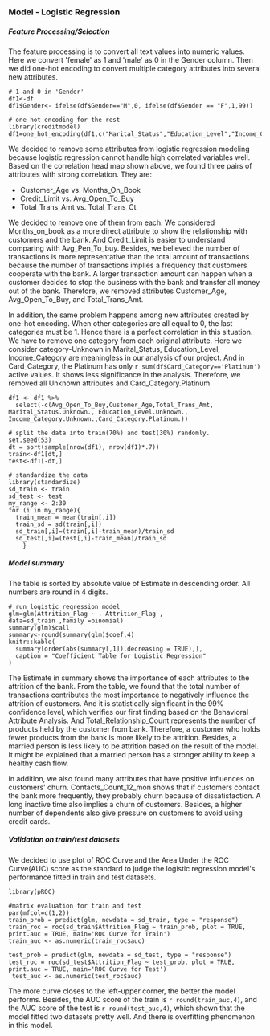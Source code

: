 ### Model - Logistic Regression
##### Feature Processing/Selection
The feature processing is to convert all text values into numeric values. Here we convert 'female' as 1 and 'male' as 0 in the Gender column. Then we did one-hot encoding to convert multiple category attributes into several new attributes.
```{r Features Processing, warning=FALSE,message=FALSE,echo=FALSE}
# 1 and 0 in 'Gender'
df1<-df
df1$Gender<- ifelse(df$Gender=="M",0, ifelse(df$Gender == "F",1,99))

# one-hot encoding for the rest
library(creditmodel)
df1=one_hot_encoding(df1,c("Marital_Status","Education_Level","Income_Category","Card_Category"))
```

We decided to remove some attributes from logistic regression modeling because logistic regression cannot handle high correlated variables well. Based on the correlation head map shown above, we found three pairs of attributes with strong correlation. They are:

- Customer_Age vs. Months_On_Book 
- Credit_Limit vs. Avg_Open_To_Buy
- Total_Trans_Amt vs. Total_Trans_Ct

We decided to remove one of them from each. We considered Months_on_book as a more direct attribute to show the relationship with customers and the bank. And Credit_Limit is easier to understand comparing with Avg_Pen_To_buy. Besides, we believed the number of transactions is more representative than the total amount of transactions because the number of transactions implies a frequency that customers cooperate with the bank. A larger transaction amount can happen when a customer decides to stop the business with the bank and transfer all money out of the bank. Therefore, we removed attributes Customer_Age, Avg_Open_To_Buy, and Total_Trans_Amt.

In addition, the same problem happens among new attributes created by one-hot encoding. When other categories are all equal to 0, the last categories must be 1. Hence there is a perfect correlation in this situation. We have to remove one category from each original attribute. Here we consider category-Unknown in Marital_Status, Education_Level, Income_Category are meaningless in our analysis of our project. And in Card_Category, the Platinum has only `r sum(df$Card_Category=='Platinum')` active values. It shows less significance in the analysis. Therefore, we removed all Unknown attributes and Card_Category.Platinum.
```{r Features Selection, echo=FALSE}
df1 <- df1 %>% 
  select(-c(Avg_Open_To_Buy,Customer_Age,Total_Trans_Amt, Marital_Status.Unknown., Education_Level.Unknown., Income_Category.Unknown.,Card_Category.Platinum.))
```

```{r Split/Standardize Data, echo=FALSE,message=FALSE}
# split the data into train(70%) and test(30%) randomly.
set.seed(53)
dt = sort(sample(nrow(df1), nrow(df1)*.7))
train<-df1[dt,]
test<-df1[-dt,]

# standardize the data
library(standardize)
sd_train <- train
sd_test <- test
my_range <- 2:30
for (i in my_range){
  train_mean = mean(train[,i])
  train_sd = sd(train[,i])
  sd_train[,i]=(train[,i]-train_mean)/train_sd
  sd_test[,i]=(test[,i]-train_mean)/train_sd
    }
```

##### Model summary
The table is sorted by absolute value of Estimate in descending order. All numbers are round in 4 digits.
```{r, echo=FALSE}
# run logistic regression model
glm=glm(Attrition_Flag ~ .-Attrition_Flag ,
data=sd_train ,family =binomial)
summary(glm)$call
summary<-round(summary(glm)$coef,4)
knitr::kable(
  summary[order(abs(summary[,1]),decreasing = TRUE),], 
  caption = "Coefficient Table for Logistic Regression"
)
```

The Estimate in summary shows the importance of each attributes to the attrition of the bank. From the table, we found that the total number of transactions contributes the most importance to negatively influence the attrition of customers. And it is statistically significant in the 99% confidence level, which verifies our first finding based on the Behavioral Attribute Analysis. And Total_Relationship_Count represents the number of products held by the customer from bank. Therefore, a customer who holds fewer products from the bank is more likely to be attrition. Besides, a married person is less likely to be attrition based on the result of the model. It might be explained that a married person has a stronger ability to keep a healthy cash flow.

In addition, we also found many attributes that have positive influences on customers' churn. Contacts_Count_12_mon shows that if customers contact the bank more frequently, they probably churn because of dissatisfaction. A long inactive time also implies a churn of customers. Besides, a higher number of dependents also give pressure on customers to avoid using credit cards.

##### Validation on train/test datasets
We decided to use plot of ROC Curve and the Area Under the ROC Curve(AUC) score as the standard to judge the logistic regression model's performance fitted in train and test datasets. 

```{r, echo=FALSE,warning=FALSE,message=FALSE}
library(pROC)

#matrix evaluation for train and test
par(mfcol=c(1,2))
train_prob = predict(glm, newdata = sd_train, type = "response")
train_roc = roc(sd_train$Attrition_Flag ~ train_prob, plot = TRUE, print.auc = TRUE, main='ROC Curve for Train')
train_auc <- as.numeric(train_roc$auc)

test_prob = predict(glm, newdata = sd_test, type = "response")
test_roc = roc(sd_test$Attrition_Flag ~ test_prob, plot = TRUE, print.auc = TRUE, main='ROC Curve for Test')
 test_auc <- as.numeric(test_roc$auc)
```
The more curve closes to the left-upper corner, the better the model performs. Besides, the AUC score of the train is `r round(train_auc,4)`, and the AUC score of the test is `r round(test_auc,4)`, which shown that the model fitted two datasets pretty well. And there is overfitting phenomenon in this model.
